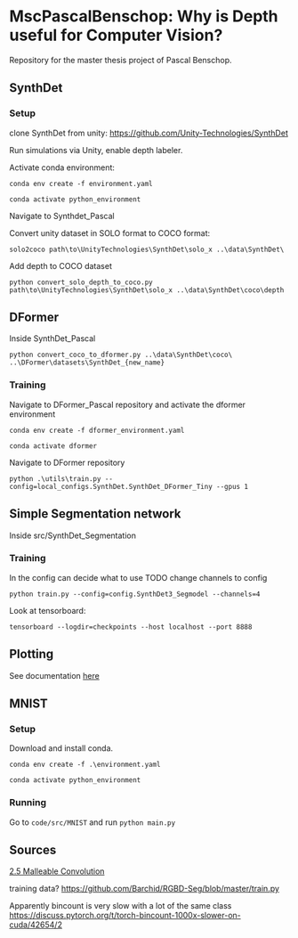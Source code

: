 # MscPascalBenschop: Why is Depth useful for Computer Vision?

Repository for the master thesis project of Pascal Benschop. 

## SynthDet

### Setup

clone SynthDet from unity: https://github.com/Unity-Technologies/SynthDet

Run simulations via Unity, enable depth labeler.

Activate conda environment:
```
conda env create -f environment.yaml

conda activate python_environment
```

Navigate to Synthdet_Pascal

Convert unity dataset in SOLO format to COCO format:
```
solo2coco path\to\UnityTechnologies\SynthDet\solo_x ..\data\SynthDet\
```

Add depth to COCO dataset
```
python convert_solo_depth_to_coco.py path\to\UnityTechnologies\SynthDet\solo_x ..\data\SynthDet\coco\depth
```


## DFormer

Inside SynthDet_Pascal
```
python convert_coco_to_dformer.py ..\data\SynthDet\coco\ ..\DFormer\datasets\SynthDet_{new_name}
```

### Training

Navigate to DFormer_Pascal repository and activate the dformer environment
```
conda env create -f dformer_environment.yaml

conda activate dformer
```

Navigate to DFormer repository
```
python .\utils\train.py --config=local_configs.SynthDet.SynthDet_DFormer_Tiny --gpus 1
```



## Simple Segmentation network
Inside src/SynthDet_Segmentation

### Training
In the config can decide what to use
TODO change channels to config
```
python train.py --config=config.SynthDet3_Segmodel --channels=4
```
Look at tensorboard:
```
tensorboard --logdir=checkpoints --host localhost --port 8888
```

## Plotting

See documentation [here](code/DFormer_Pascal/README.md)

## MNIST

### Setup
Download and install conda.

`conda env create -f .\environment.yaml`

`conda activate python_environment`

### Running
Go to `code/src/MNIST` and run ```python main.py``` 


## Sources


[2.5 Malleable Convolution](https://github.com/charlesCXK/RGBD_Semantic_Segmentation_PyTorch)

training data?
https://github.com/Barchid/RGBD-Seg/blob/master/train.py 

Apparently bincount is very slow with a lot of the same class https://discuss.pytorch.org/t/torch-bincount-1000x-slower-on-cuda/42654/2 






<!-- ## Name
Choose a self-explaining name for your project.

## Description
Let people know what your project can do specifically. Provide context and add a link to any reference visitors might be unfamiliar with. A list of Features or a Background subsection can also be added here. If there are alternatives to your project, this is a good place to list differentiating factors.

## Badges
On some READMEs, you may see small images that convey metadata, such as whether or not all the tests are passing for the project. You can use Shields to add some to your README. Many services also have instructions for adding a badge.

## Visuals
Depending on what you are making, it can be a good idea to include screenshots or even a video (you'll frequently see GIFs rather than actual videos). Tools like ttygif can help, but check out Asciinema for a more sophisticated method.

## Installation
Within a particular ecosystem, there may be a common way of installing things, such as using Yarn, NuGet, or Homebrew. However, consider the possibility that whoever is reading your README is a novice and would like more guidance. Listing specific steps helps remove ambiguity and gets people to using your project as quickly as possible. If it only runs in a specific context like a particular programming language version or operating system or has dependencies that have to be installed manually, also add a Requirements subsection.

## Usage
Use examples liberally, and show the expected output if you can. It's helpful to have inline the smallest example of usage that you can demonstrate, while providing links to more sophisticated examples if they are too long to reasonably include in the README.

## Support
Tell people where they can go to for help. It can be any combination of an issue tracker, a chat room, an email address, etc.

## Roadmap
If you have ideas for releases in the future, it is a good idea to list them in the README.

## Contributing
State if you are open to contributions and what your requirements are for accepting them.

For people who want to make changes to your project, it's helpful to have some documentation on how to get started. Perhaps there is a script that they should run or some environment variables that they need to set. Make these steps explicit. These instructions could also be useful to your future self.

You can also document commands to lint the code or run tests. These steps help to ensure high code quality and reduce the likelihood that the changes inadvertently break something. Having instructions for running tests is especially helpful if it requires external setup, such as starting a Selenium server for testing in a browser.

## Authors and acknowledgment
Show your appreciation to those who have contributed to the project.

## License
For open source projects, say how it is licensed.

## Project status
If you have run out of energy or time for your project, put a note at the top of the README saying that development has slowed down or stopped completely. Someone may choose to fork your project or volunteer to step in as a maintainer or owner, allowing your project to keep going. You can also make an explicit request for maintainers. -->
